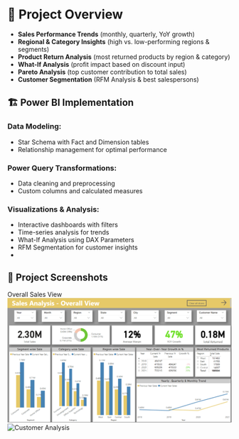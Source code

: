 # 📝 Project Overview

- **Sales Performance Trends** (monthly, quarterly, YoY growth)
- **Regional & Category Insights** (high vs. low-performing regions & segments)
- **Product Return Analysis** (most returned products by region & category)
- **What-If Analysis** (profit impact based on discount input)
- **Pareto Analysis** (top customer contribution to total sales)
- **Customer Segmentation** (RFM Analysis & best salespersons)

## 🏗 Power BI Implementation

### Data Modeling:
- Star Schema with Fact and Dimension tables
- Relationship management for optimal performance

### Power Query Transformations:
- Data cleaning and preprocessing
- Custom columns and calculated measures

### Visualizations & Analysis:
- Interactive dashboards with filters
- Time-series analysis for trends
- What-If Analysis using DAX Parameters
- RFM Segmentation for customer insights
- 
## 📸 Project Screenshots
Overall Sales View ![Overall View](https://raw.githubusercontent.com/lalitThokal/Retail-Sales-and-Customer-Analysis/b9bb9febe98d9c3ac52e6a7d5ef7db892fbfdc01/Overall%20View.png)
![Customer Analysis](https://github.com/user-attachments/assets/7a189e3d-dc93-49f4-bd60-513eb47c6df2)
